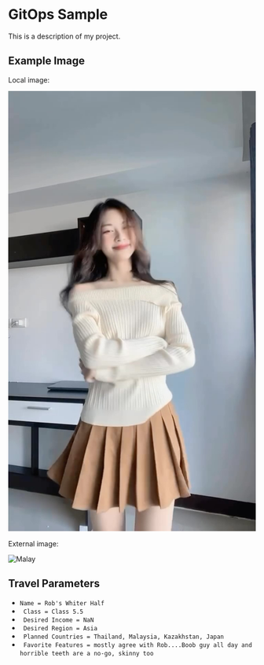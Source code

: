 # GitOps Sample

This is a description of my project.

## Example Image
Local image:

![Thai](images/thai.jpg)

External image:

![Malay](https://as1.ftcdn.net/v2/jpg/01/83/57/50/1000_F_183575057_Ds4e51TuR08IasMWY9cgJOhJkT0quSzx.jpg)

## Travel Parameters

- ```Name = Rob's Whiter Half```
- ``` Class = Class 5.5```
- ``` Desired Income = NaN```
- ``` Desired Region = Asia```
- ``` Planned Countries = Thailand, Malaysia, Kazakhstan, Japan```
- ``` Favorite Features = mostly agree with Rob....Boob guy all day and horrible teeth are a no-go, skinny too``` 
